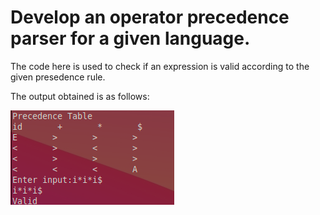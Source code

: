 # Develop an operator precedence parser for a given language.

The code here is used to check if an expression is valid according to the given presedence rule.

The output obtained is as follows:

<kbd><img src = https://github.com/MaheshBabu11/S7-CSE-Compiler-lab-KTU/blob/main/exp2/output.png/></kbd>
